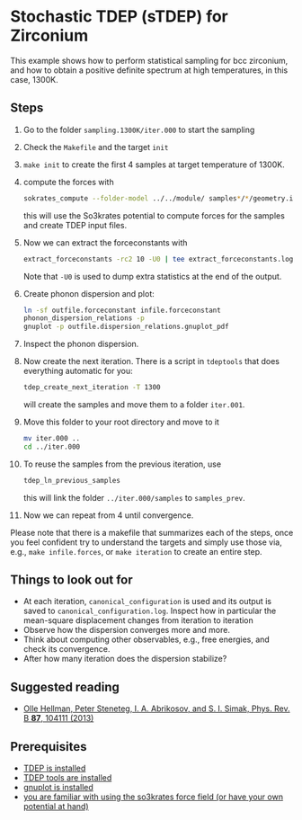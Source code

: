 Stochastic TDEP (sTDEP) for Zirconium
===

This example shows how to perform statistical sampling for bcc zirconium, and how to obtain a positive definite spectrum at high temperatures, in this case, 1300K.

## Steps

1. Go to the folder `sampling.1300K/iter.000` to start the sampling

2. Check the `Makefile` and the target `init`

3. `make init` to create the first 4 samples at target temperature of 1300K.

4. compute the forces with
   ```bash
   sokrates_compute --folder-model ../../module/ samples*/*/geometry.in --tdep
   ```

   this will use the So3krates potential to compute forces for the samples and create TDEP input files.

5. Now we can extract the forceconstants with
   ```bash
   extract_forceconstants -rc2 10 -U0 | tee extract_forceconstants.log
   ```

   Note that `-U0` is used to dump extra statistics at the end of the output.

6. Create phonon dispersion and plot:
   ```bash
   ln -sf outfile.forceconstant infile.forceconstant
   phonon_dispersion_relations -p
   gnuplot -p outfile.dispersion_relations.gnuplot_pdf
   ```

7. Inspect the phonon dispersion.

8. Now create the next iteration. There is a script in `tdeptools` that does everything automatic for you:
   ```bash
   tdep_create_next_iteration -T 1300
   ```

   will create the samples and move them to a folder `iter.001`.

9. Move this folder to your root directory and move to it
   ```bash
   mv iter.000 ..
   cd ../iter.000
   ```

10. To reuse the samples from the previous iteration, use
    ```bash
    tdep_ln_previous_samples
    ```

    this will link the folder `../iter.000/samples` to `samples_prev`.

11. Now we can repeat from 4 until convergence.

Please note that there is a makefile that summarizes each of the steps, once you feel confident try to understand the targets and simply use those via, e.g., `make infile.forces`, or `make iteration` to create an entire step.

## Things to look out for

- At each iteration, `canonical_configuration` is used and its output is saved to `canonical_configuration.log`. Inspect how in particular the mean-square displacement changes from iteration to iteration
- Observe how the dispersion converges more and more.
- Think about computing other observables, e.g., free energies, and check its convergence.
- After how many iteration does the dispersion stabilize?


## Suggested reading

- [Olle Hellman, Peter Steneteg, I. A. Abrikosov, and S. I. Simak, Phys. Rev. B **87**, 104111 (2013)](https://journals.aps.org/prb/abstract/10.1103/PhysRevB.87.104111)

## Prerequisites

- [TDEP is installed](http://ollehellman.github.io/page/0_installation.html)
- [TDEP tools are installed](https://github.com/flokno/tools.tdep)
- [gnuplot is installed](http://www.gnuplot.info/)
- [you are familiar with using the so3krates force field (or have your own potential at hand)](https://github.com/tdep-developers/tdep-tutorials/tree/main/00_preparation/potential_energy_surfaces)
